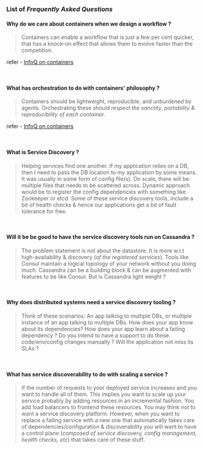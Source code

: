 ### List of *Frequently Asked Questions*


#### Why do we care about containers when we design a workflow ?

> Containers can enable a workflow that is just a few per cent quicker, that has a
knock-on effect that allows them to evolve faster than the competition. 

refer - [InfoQ on containers](http://www.infoq.com/resource/minibooks/emag-container-technology/en/pdf/Exploring-Container-Technology-in-the-Real-World-eMag.pdf)

<br />

#### What has orchestration to do with containers' philosophy ?

> Containers should be lightweight, reproducible, and unburdened by agents. Orchestrating
these should *respect the sanctity, portability & reproducibility of each container.*

refer - [InfoQ on containers](http://www.infoq.com/resource/minibooks/emag-container-technology/en/pdf/Exploring-Container-Technology-in-the-Real-World-eMag.pdf)

<br />

#### What is Service Discovery ?

> Helping services find one another. If my application relies on a DB, then I need 
to pass the DB location to my application by some means. It was usually in some form 
of config file(s). On scale, there will be multiple files that needs to be scattered across.
Dynamic approach would be to register the config dependencies with something like Zookeeper 
or etcd. Some of these service discovery tools, include a bit of health checks & hence our
applications get a bit of fault tolerance for free.

<br />

#### Will it be be good to have the service discovery tools run on Cassandra ?

> The problem statement is not about the datastore. It is more w.r.t high-availability &
discovery (*of the registered services*). Tools like Consul maintain a logical topology 
of your network without you doing much. Cassandra can be a building block & can be 
augmented with features to be like Consul. But is Cassandra light weight ?

<br />

#### Why does distributed systems need a service discovery tooling ?

> Think of these scenarios: An app talking to multiple DBs, or multiple instance of an app
talking to multiple DBs. How does your app know about its dependencies? How does your app
learn about a failing dependency ? Do you intend to have a support to do these code/env/config
changes manually ? Will the application not miss its SLAs ?

<br />

#### What has service discoverability to do with scaling a service ?

> If the number of requests to your deployed service increases and you want to handle 
all of them. This implies you want to scale up your service probably by adding resources
in an incremental fashion. You add load balancers to frontend these resources. You may think
not to want a service discovery platform. However, when you want to replace a failing
service with a new one that automatically takes care of dependencies/configuration & 
discoverability you will want to have a control plane (*composed of service discovery, 
config management, health checks, etc*) that takes care of these stuff.
